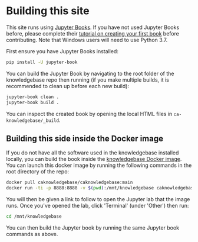 # Building this site

This site runs using [Jupyter Books](https://jupyterbook.org/intro.html). If you have not used Jupyter Books before, please complete their
[tutorial on creating your first book](https://jupyterbook.org/start/your-first-book.html) before contributing. Note that Windows users will need to use Python 3.7.

First ensure you have Jupyter Books installed:

```bash
pip install -U jupyter-book
```

You can build the Jupyter Book by navigating to the root folder of the knowledgebase repo then running
(if you make multiple builds, it is recommended to clean up before each new build):

```bash
jupyter-book clean .
jupyter-book build .
```

You can inspect the created book by opening the local HTML files in `ca-knowledgebase/_build`.

## Building this side inside the Docker image

If you do not have all the software used in the knowledgebase installed locally, you can build the book inside the [knowledgebase Docker image](contribute-docker).
You can launch this docker image by running the following commands in the root directory of the repo:
```bash
docker pull caknowledgebase/caknowledgebase:main
docker run -ti -p 8888:8888 -v $(pwd):/mnt/knowledgebase caknowledgebase/caknowledgebase:main
```

You will then be given a link to follow to open the Jupyter lab that the image runs. Once you've opened the lab, click 'Terminal' (under 'Other') then run:
```bash
cd /mnt/knowledgebase
```

You can then build the Jupyter book by running the same Jupyter book commands as above.
